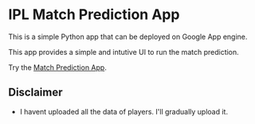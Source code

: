 # IPL Match Prediction App
This is a simple Python app that can be deployed on Google App engine.

This app provides a simple and intutive UI to run the match prediction.

Try the [Match Prediction App](https://ipl-predictions.varunverma.org). 

## Disclaimer
- I havent uploaded all the data of players. I'll gradually upload it.
